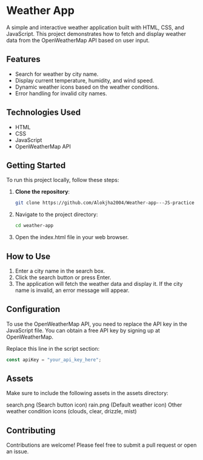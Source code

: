 # Weather App

A simple and interactive weather application built with HTML, CSS, and JavaScript. This project demonstrates how to fetch and display weather data from the OpenWeatherMap API based on user input.

## Features

- Search for weather by city name.
- Display current temperature, humidity, and wind speed.
- Dynamic weather icons based on the weather conditions.
- Error handling for invalid city names.

## Technologies Used

- HTML
- CSS
- JavaScript
- OpenWeatherMap API

## Getting Started

To run this project locally, follow these steps:

1. **Clone the repository**:
   ```bash
   git clone https://github.com/Alokjha2004/Weather-app---JS-practice
2. Navigate to the project directory:
   ```bash
   cd weather-app
3. Open the index.html file in your web browser.

## How to Use

1. Enter a city name in the search box.
2. Click the search button or press Enter.
3. The application will fetch the weather data and display it. If the city name is invalid, an error message will appear.

## Configuration

To use the OpenWeatherMap API, you need to replace the API key in the JavaScript file. You can obtain a free API key by signing up at OpenWeatherMap.

Replace this line in the script section:
  ```js
  const apiKey = "your_api_key_here";
  ```
## Assets

Make sure to include the following assets in the assets directory:

search.png (Search button icon)
rain.png (Default weather icon)
Other weather condition icons (clouds, clear, drizzle, mist)

## Contributing

Contributions are welcome! Please feel free to submit a pull request or open an issue.
